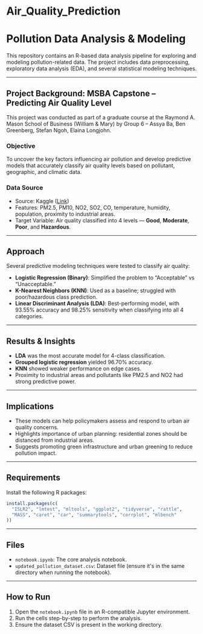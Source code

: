 # Air_Quality_Prediction
 
# Pollution Data Analysis & Modeling

This repository contains an R-based data analysis pipeline for exploring and modeling pollution-related data. The project includes data preprocessing, exploratory data analysis (EDA), and several statistical modeling techniques.

---

## Project Background: MSBA Capstone – Predicting Air Quality Level

This project was conducted as part of a graduate course at the Raymond A. Mason School of Business (William & Mary) by Group 6 – Assya Ba, Ben Greenberg, Stefan Ngoh, Elaina Longjohn.

###  Objective

To uncover the key factors influencing air pollution and develop predictive models that accurately classify air quality levels based on pollutant, geographic, and climatic data.

###  Data Source

- Source: Kaggle ([Link](https://www.kaggle.com/datasets/mujtabamatin/air-quality-and-pollution-assessment))
- Features: PM2.5, PM10, NO2, SO2, CO, temperature, humidity, population, proximity to industrial areas.
- Target Variable: Air quality classified into 4 levels — **Good**, **Moderate**, **Poor**, and **Hazardous**.

---

##  Approach

Several predictive modeling techniques were tested to classify air quality:

- **Logistic Regression (Binary)**: Simplified the problem to “Acceptable” vs “Unacceptable.”
- **K-Nearest Neighbors (KNN)**: Used as a baseline; struggled with poor/hazardous class prediction.
- **Linear Discriminant Analysis (LDA)**: Best-performing model, with 93.55% accuracy and 98.25% sensitivity when classifying into all 4 categories.

---

## Results & Insights

- **LDA** was the most accurate model for 4-class classification.
- **Grouped logistic regression** yielded 96.70% accuracy.
- **KNN** showed weaker performance on edge cases.
- Proximity to industrial areas and pollutants like PM2.5 and NO2 had strong predictive power.

---

##  Implications

- These models can help policymakers assess and respond to urban air quality concerns.
- Highlights importance of urban planning: residential zones should be distanced from industrial areas.
- Suggests promoting green infrastructure and urban greening to reduce pollution impact.

---

##  Requirements

Install the following R packages:

```r
install.packages(c(
  "ISLR2", "lmtest", "mltools", "ggplot2", "tidyverse", "rattle",
  "MASS", "caret", "car", "summarytools", "corrplot", "mlbench"
))
```

---

##  Files

- `notebook.ipynb`: The core analysis notebook.
- `updated_pollution_dataset.csv`: Dataset file (ensure it's in the same directory when running the notebook).

---

##  How to Run

1. Open the `notebook.ipynb` file in an R-compatible Jupyter environment.
2. Run the cells step-by-step to perform the analysis.
3. Ensure the dataset CSV is present in the working directory.
